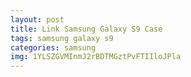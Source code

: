```yaml
---
layout: post
title: Link Samsung Galaxy S9 Case
tags: samsung galaxy s9
categories: samsung
img: 1YLSZGVMInmJ2rBDTMGztPvFTIIloJPla
---
```

